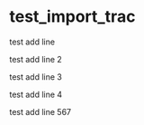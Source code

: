 test_import_trac
================

test add line

test add line 2

test add line 3

test add line 4

test add line 567
